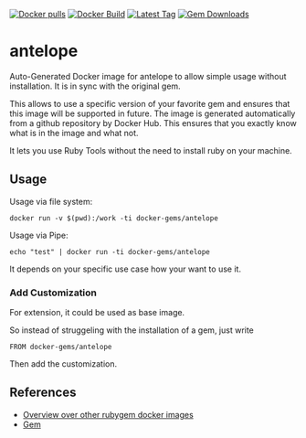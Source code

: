 [![Docker pulls](https://img.shields.io/docker/pulls/rubygem/antelope.svg)](https://hub.docker.com/r/rubygem/antelope/)
[![Docker Build](https://img.shields.io/docker/automated/rubygem/antelope.svg)](https://hub.docker.com/r/rubygem/antelope/)
[![Latest Tag](https://img.shields.io/github/tag/docker-rubygem/antelope.svg)](https://hub.docker.com/r/rubygem/antelope/)
[![Gem Downloads](https://img.shields.io/gem/dt/antelope.svg)](https://rubygems.org/gems/antelope/)
# antelope

Auto-Generated Docker image for antelope to allow simple usage without installation.
It is in sync with the original gem.

This allows to use a specific version of your favorite gem and ensures that this image will be supported in future.
The image is generated automatically from a github repository by Docker Hub.
This ensures that you exactly know what is in the image and what not.

It lets you use Ruby Tools without the need to install ruby on your machine.

## Usage

Usage via file system:

`docker run -v $(pwd):/work -ti docker-gems/antelope`

Usage via Pipe:

`echo "test" | docker run -ti docker-gems/antelope`

It depends on your specific use case how your want to use it.

### Add Customization

For extension, it could be used as base image.

So instead of struggeling with the installation of a gem, just write

`FROM docker-gems/antelope`

Then add the customization.

## References

 - [Overview over other rubygem docker images](https://github.com/thinkbot/docker-rubygem)
 - [Gem](https://rubygems.org/gems/antelope/)
